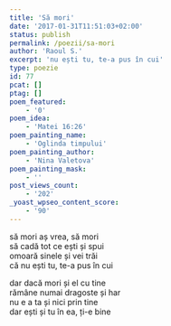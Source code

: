 ```yaml
---
title: 'Să mori'
date: '2017-01-31T11:51:03+02:00'
status: publish
permalink: /poezii/sa-mori
author: 'Raoul S.'
excerpt: 'nu ești tu, te-a pus în cui'
type: poezie
id: 77
pcat: []
ptag: []
poem_featured:
    - '0'
poem_idea:
    - 'Matei 16:26'
poem_painting_name:
    - 'Oglinda timpului'
poem_painting_author:
    - 'Nina Valetova'
poem_painting_mask:
    - ''
post_views_count:
    - '202'
_yoast_wpseo_content_score:
    - '90'
---
```

să mori aș vrea, să mori  
să cadă tot ce ești și spui  
omoară sinele și vei trăi  
că nu ești tu, te-a pus în cui

dar dacă mori și el cu tine  
rămâne numai dragoste și har  
nu e a ta și nici prin tine  
dar ești și tu în ea, ți-e bine